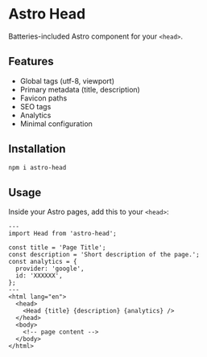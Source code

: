 # Astro Head

Batteries-included Astro component for your `<head>`.

## Features

* Global tags (utf-8, viewport)
* Primary metadata (title, description)
* Favicon paths
* SEO tags
* Analytics
* Minimal configuration

## Installation

```bash
npm i astro-head
```

## Usage

Inside your Astro pages, add this to your `<head>`:

```astro
---
import Head from 'astro-head';

const title = 'Page Title';
const description = 'Short description of the page.';
const analytics = {
  provider: 'google',
  id: 'XXXXXX',
};
---
<html lang="en">
  <head>
    <Head {title} {description} {analytics} />
  </head>
  <body>
    <!-- page content -->
  </body>
</html>
```
